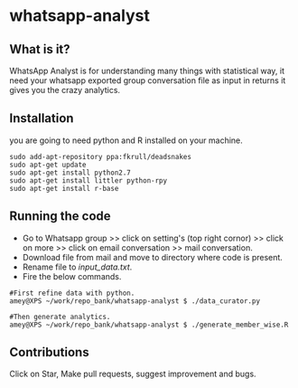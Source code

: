 # whatsapp-analyst

## What is it?
WhatsApp Analyst is for understanding many things with statistical way, it need your whatsapp exported group conversation file as input in returns it gives you the crazy analytics.


## Installation
you are going to need python and R installed on your machine.

```
sudo add-apt-repository ppa:fkrull/deadsnakes
sudo apt-get update
sudo apt-get install python2.7
sudo apt-get install littler python-rpy
sudo apt-get install r-base
```

## Running the code

+ Go to Whatsapp group >> click on setting's (top right cornor) >> click on more >> click on email conversation >> mail conversation.
+ Download file from mail and move to directory where code is present.
+ Rename file to *input_data.txt*.
+ Fire the below commands.

```
#First refine data with python.
amey@XPS ~/work/repo_bank/whatsapp-analyst $ ./data_curator.py

#Then generate analytics.
amey@XPS ~/work/repo_bank/whatsapp-analyst $ ./generate_member_wise.R
```

## Contributions 
Click on Star, Make pull requests, suggest improvement and bugs.
